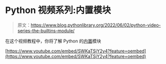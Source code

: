 # Python 视频系列:内置模块

> 原文：<https://www.blog.pythonlibrary.org/2022/06/02/python-video-series-the-builtins-module/>

在这个视频教程中，你将了解 Python 的[内置](https://docs.python.org/3/library/builtins.html#module-builtins)模块

[https://www.youtube.com/embed/SWKaTSjY2y4?feature=oembed](https://www.youtube.com/embed/SWKaTSjY2y4?feature=oembed)